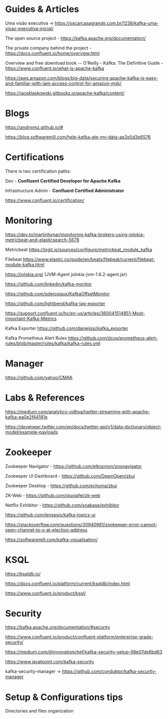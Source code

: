# Guides & Articles

Uma visão executiva -> https://oscarcasagrande.com.br/1238/kafka-uma-visao-executiva-inicial/

The open source project - https://kafka.apache.org/documentation/

The private company behind the project - https://docs.confluent.io/home/overview.html

Overview and free download book -- O'Reilly - Kafka: The Definitive Guide - https://www.confluent.io/what-is-apache-kafka

https://aws.amazon.com/blogs/big-data/securing-apache-kafka-is-easy-and-familiar-with-iam-access-control-for-amazon-msk/

https://jaceklaskowski.gitbooks.io/apache-kafka/content/

# Blogs

https://andriymz.github.io/#

https://blog.softwaremill.com/help-kafka-ate-my-data-ae2e5d3e6576


# Certifications

There is two certification paths:

Dev - **Confluent Certified Developer for Apache Kafka**

Infrastructure Admin - **Confluent Certified Administrator**

https://www.confluent.io/certification/


# Monitoring

https://dev.to/martinhynar/monitoring-kafka-brokers-using-jolokia-metricbeat-and-elasticsearch-5678

Metricbeat https://logit.io/sources/configure/metricbeat_module_kafka

Filebeat https://www.elastic.co/guide/en/beats/filebeat/current/filebeat-module-kafka.html

https://jolokia.org/ (JVM-Agent	jolokia-jvm-1.6.2-agent.jar)

https://github.com/linkedin/kafka-monitor

https://github.com/sderosiaux/KafkaOffsetMonitor

https://github.com/lightbend/kafka-lag-exporter

https://support.confluent.io/hc/en-us/articles/360041514851-Most-important-Kafka-Metrics

Kafka Exporter https://github.com/danielqsj/kafka_exporter

Kafka Prometheus Alert Rules https://github.com/dcos/prometheus-alert-rules/blob/master/rules/kafka/kafka-rules.yml

# Manager

https://github.com/yahoo/CMAK


# Labs & References

https://medium.com/analytics-vidhya/twitter-streaming-with-apache-kafka-ea0e2f44181e

https://developer.twitter.com/en/docs/twitter-api/v1/data-dictionary/object-model/example-payloads


# Zookeeper

Zookeeper Navigator - https://github.com/elkozmon/zoonavigator

Zookeeper UI Dashboard - https://github.com/DeemOpen/zkui

Zookeeper Desktop - https://github.com/echoma/zkui

ZK-Web - https://github.com/qiuxiafei/zk-web

Netflix Exhibitor - https://github.com/soabase/exhibitor

https://github.com/lensesio/kafka-topics-ui

https://stackoverflow.com/questions/30940981/zookeeper-error-cannot-open-channel-to-x-at-election-address

https://softwaremill.com/kafka-visualisation/


# KSQL

https://ksqldb.io/

https://docs.confluent.io/platform/current/ksqldb/index.html

https://www.confluent.io/product/ksql/


# Security

https://kafka.apache.org/documentation/#security

https://www.confluent.io/product/confluent-platform/enterprise-grade-security/

https://medium.com/@innovationchef/kafka-security-setup-98e07de6bd63

https://www.javatpoint.com/kafka-security

kafka-security-manager -> https://github.com/conduktor/kafka-security-manager

# Setup & Configurations tips

Directories and files organization

# 